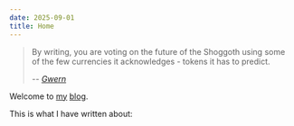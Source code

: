 ```yaml
---
date: 2025-09-01
title: Home
--- 
```


> By writing, you are voting on the future of the Shoggoth using some of the few currencies it acknowledges - tokens it has to predict.
>
> -- <cite>[Gwern](https://gwern.net)</cite>

Welcome to [my](me) [blog](about).

This is what I have written about:
